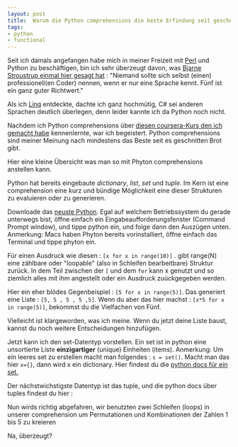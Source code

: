 ```yaml
---
layout: post
title:  Warum die Python comprehensions die beste Erfindung seit geschnitten Brot sind
tags:
- python
- functional
---
```


Seit ich damals angefangen habe mich in meiner Freizeit mit [Perl](http://metacpan.org/author/GIDEON) und Python zu beschäftigen, bin ich sehr überzeugt davon, was [Bjarne Stroustrup einmal hier gesagt hat](http://www.youtube.com/watch?v=NvWTnIoQZj4) : "Niemand sollte sich selbst (einen) professionell(en Coder) nennen, wenn er nur eine Sprache kennt. Fünf ist ein ganz guter Richtwert."

Als ich [Linq](http://en.wikipedia.org/wiki/Language_Integrated_Query) entdeckte, dachte ich ganz hochmütig, C# sei anderen Sprachen deutlich überlegen, denn leider kannte ich da Python noch nicht.

Nachdem ich Python comprehensions über [diesen coursera-Kurs den ich gemacht habe](https://www.coursera.org/course/matrix) kennenlernte, war ich begeistert.  Python comprehensions sind meiner Meinung nach mindestens das Beste seit es geschnitten Brot gibt.

Hier eine kleine Übersicht was man so mit Phyton comprehensions anstellen kann.

Python hat bereits eingebaute _dictionary_, _list_, _set_ und _tuple_. Im Kern ist eine comprehension eine kurz und bündige Möglichkeit eine dieser Strukturen zu evaluieren oder zu generieren.

Downloade das [neuste Python](http://python.org/download/releases/3.3.2/). Egal auf welchem Betriebssystem du gerade unterwegs bist, öffne einfach ein Eingabeaufforderungsfenster (Command Prompt window), und tippe python ein, und folge dann den Auszügen unten. Anmerkung: Macs haben Phyton bereits vorinstalliert, öffne einfach das Terminal und tippe phyton ein.


<script src="https://gist.github.com/gideondsouza/6460345.js"></script>

Für einen Ausdruck wie diesen : `[x for x in range(10)]` . gibt range(N) eine zählbare oder "loopable" (also in Schleifen bearbeitbare) Struktur zurück. In dem Teil zwischen der `[` und dem `for` kann x genutzt und so ziemlich alles mit ihm angestellt oder ein Ausdruck zuückgegeben werden.

Hier ein eher blödes Gegenbeispiel : `[5 for x in range(5)]`. Das generiert eine Liste : `[5, 5 , 5 , 5 ,5]`. Wenn du aber das hier machst : `[x*5 for x in range(5)]`, bekommst du die Vielfachen von Fünf.

Vielleicht ist klargeworden, was ich meine. Wenn du jetzt deine Liste baust, kannst du noch weitere Entscheidungen hinzufügen.

<script src="https://gist.github.com/gideondsouza/6460422.js"></script>

Jetzt kann ich den set-Datentyp vorstellen. Ein set ist in python eine unsortierte Liste **einzigartiger** (unique) Einheiten (items).  Anmerkung: Um ein leeres set zu erstellen macht man folgendes : `s = set()`.  Macht man das hier `x={}`, dann wird x ein dictionary. Hier findest du die [python docs für ein set.](http://docs.python.org/3/tutorial/datastructures.html#sets)

<script src="https://gist.github.com/gideondsouza/6460529.js"></script>

Der nächstwichstigste Datentyp ist das tuple, und die python docs über tuples findest du hier :

<script src="https://gist.github.com/gideondsouza/6460607.js"></script>

Nun wirds richtig abgefahren, wir benutzten zwei Schleifen (loops) in unserer comprehension um Permutationen und Kombinationen der Zahlen 1 bis 5 zu kreieren

<script src="https://gist.github.com/gideondsouza/6460685.js"></script>

Na, überzeugt?
